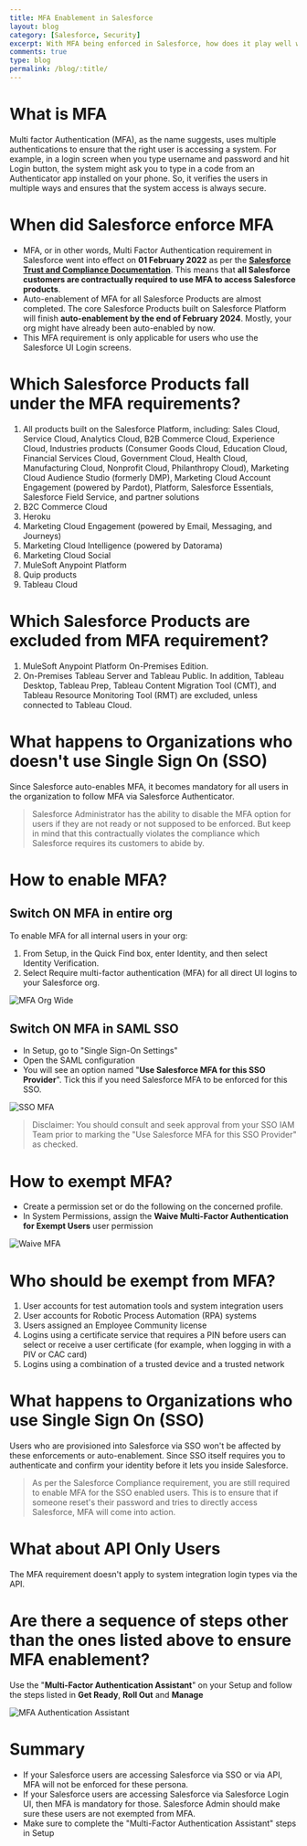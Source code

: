 ```yaml
---
title: MFA Enablement in Salesforce
layout: blog
category: [Salesforce, Security]
excerpt: With MFA being enforced in Salesforce, how does it play well with and without SSO. In this blog, we explain what exactly do you need to know to get this right.
comments: true
type: blog
permalink: /blog/:title/
---
```


# What is MFA
Multi factor Authentication (MFA), as the name suggests, uses multiple authentications to ensure that the right user is accessing a system. For example, in a login screen when you type username and password and hit Login button, the system might ask you to type in a code from an Authenticator app installed on your phone. So, it verifies the users in multiple ways and ensures that the system access is always secure.

# When did Salesforce enforce MFA
- MFA, or in other words, Multi Factor Authentication requirement in Salesforce went into effect on **01 February 2022** as per the **[Salesforce Trust and Compliance Documentation](https://www.salesforce.com/company/legal/trust-and-compliance-documentation/)**. This means that **all Salesforce customers are contractually required to use MFA to access Salesforce products**.
- Auto-enablement of MFA for all Salesforce Products are almost completed. The core Salesforce Products built on Salesforce Platform will finish **auto-enablement by the end of February 2024**. Mostly, your org might have already been auto-enabled by now.
- This MFA requirement is only applicable for users who use the Salesforce UI Login screens.

# Which Salesforce Products fall under the MFA requirements?
1. All products built on the Salesforce Platform, including: Sales Cloud, Service Cloud, Analytics Cloud, B2B Commerce Cloud, Experience Cloud, Industries products (Consumer Goods Cloud, Education Cloud, Financial Services Cloud, Government Cloud, Health Cloud, Manufacturing Cloud, Nonprofit Cloud, Philanthropy Cloud), Marketing Cloud Audience Studio (formerly DMP), Marketing Cloud Account Engagement (powered by Pardot), Platform, Salesforce Essentials, Salesforce Field Service, and partner solutions
2. B2C Commerce Cloud
3. Heroku
4. Marketing Cloud Engagement (powered by Email, Messaging, and Journeys)
5. Marketing Cloud Intelligence (powered by Datorama)
6. Marketing Cloud Social
7. MuleSoft Anypoint Platform
8. Quip products
9. Tableau Cloud

# Which Salesforce Products are excluded from MFA requirement?
1. MuleSoft Anypoint Platform On-Premises Edition.
2. On-Premises Tableau Server and Tableau Public. In addition, Tableau Desktop, Tableau Prep, Tableau Content Migration Tool (CMT), and Tableau Resource Monitoring Tool (RMT) are excluded, unless connected to Tableau Cloud.

# What happens to Organizations who doesn't use Single Sign On (SSO)
Since Salesforce auto-enables MFA, it becomes mandatory for all users in the organization to follow MFA via Salesforce Authenticator.

<blockquote class="blockquote-danger">
    <p>Salesforce Administrator has the ability to disable the MFA option for users if they are not ready or not supposed to be enforced. But keep in mind that this contractually violates the compliance which Salesforce requires its customers to abide by.</p>
</blockquote>

# How to enable MFA?
## Switch ON MFA in entire org
To enable MFA for all internal users in your org:
 1. From Setup, in the Quick Find box, enter Identity, and then select Identity Verification.
 2. Select Require multi-factor authentication (MFA) for all direct UI logins to your Salesforce org.

![MFA Org Wide](/assets/img/mfa-org-wide.png)

## Switch ON MFA in SAML SSO
- In Setup, go to "Single Sign-On Settings"
- Open the SAML configuration
- You will see an option named "**Use Salesforce MFA for this SSO Provider**". Tick this if you need Salesforce MFA to be enforced for this SSO.

![SSO MFA](/assets/img/saml-sso-mfa.png)

<blockquote class="blockquote-danger">
    <p>Disclaimer: You should consult and seek approval from your SSO IAM Team prior to marking the "Use Salesforce MFA for this SSO Provider" as checked.</p>
</blockquote>

# How to exempt MFA?
- Create a permission set or do the following on the concerned profile.
- In System Permissions, assign the **Waive Multi-Factor Authentication for Exempt Users** user permission

![Waive MFA](/assets/img/waive-mfa-permission-set.png)


# Who should be exempt from MFA?
1. User accounts for test automation tools and system integration users
2. User accounts for Robotic Process Automation (RPA) systems
3. Users assigned an Employee Community license
4. Logins using a certificate service that requires a PIN before users can select or receive a user certificate (for example, when logging in with a PIV or CAC card)
5. Logins using a combination of a trusted device and a trusted network


# What happens to Organizations who use Single Sign On (SSO)
Users who are provisioned into Salesforce via SSO won't be affected by these enforcements or auto-enablement. Since SSO itself requires you to authenticate and confirm your identity before it lets you inside Salesforce. 

<blockquote class="blockquote-warning">
    <p>As per the Salesforce Compliance requirement, you are still required to enable MFA for the SSO enabled users. This is to ensure that if someone reset's their password and tries to directly access Salesforce, MFA will come into action.</p>
</blockquote>

# What about API Only Users
The MFA requirement doesn't apply to system integration login types via the API.

# Are there a sequence of steps other than the ones listed above to ensure MFA enablement?
Use the "**Multi-Factor Authentication Assistant**" on your Setup and follow the steps listed in **Get Ready**, **Roll Out** and **Manage**

![MFA Authentication Assistant](/assets/img/mfa-authentication-assistant.png)

# Summary
- If your Salesforce users are accessing Salesforce via SSO or via API, MFA will not be enforced for these persona.
- If your Salesforce users are accessing Salesforce via Salesforce Login UI, then MFA is mandatory for those. Salesforce Admin should make sure these users are not exempted from MFA.
- Make sure to complete the "Multi-Factor Authentication Assistant" steps in Setup
